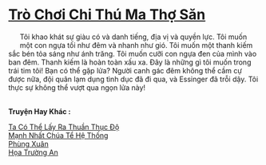 <a href="https://truyentiki.com/tro-choi-chi-thu-ma-tho-san.33849/" title="Trò Chơi Chi Thú Ma Thợ Săn"><h1>Trò Chơi Chi Thú Ma Thợ Săn</h1></a><div style="display:table"><img align="right" style="float: left; padding: 10px;" src="https://truyentiki.com/images/story/200x260/33849.jpg" alt="">Tôi khao khát sự giàu có và danh tiếng, địa vị và quyền lực. Tôi muốn một con ngựa tối như đêm và nhanh như gió. Tôi muốn một thanh kiếm sắc bén tỏa sáng như ánh trăng. Tôi muốn cưỡi con ngựa đen của mình vào ban đêm. Thanh kiếm là hoàn toàn xấu xa. Đây là những gì tôi muốn trong trái tim tôi! Bạn có thể gặp lửa? Người canh gác đêm không thể cầm cự được nữa, đội quân lạm dụng tình dục đã đi qua, và Essinger đã trỗi dậy. Tôi thực sự không thể vượt qua ngọn lửa này!</div><p><br><b>Truyện Hay Khác :</b></p><a href="https://truyentiki.com/ta-co-the-lay-ra-thuan-thuc-do.33848/" alt="Ta Có Thể Lấy Ra Thuần Thục Độ">Ta Có Thể Lấy Ra Thuần Thục Độ</a><br/><a href="https://github.com/nownovels/top500/tree/master/truyenhay/33949/" alt="Mạnh Nhất Chúa Tể Hệ Thống">Mạnh Nhất Chúa Tể Hệ Thống</a><br/><a href="https://github.com/nownovels/top500/tree/master/truyenhay/33930/" alt="Phùng Xuân">Phùng Xuân</a><br/><a href="https://github.com/nownovels/top500/tree/master/truyenhay/33852/" alt="Họa Trường An">Họa Trường An</a><br/>